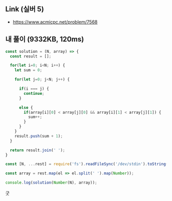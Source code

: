 ## Link (실버 5)    

- https://www.acmicpc.net/problem/7568  

## 내 풀이 (9332KB, 120ms)           

```javascript
const solution = (N, array) => {
  const result = [];

  for(let i=0; i<N; i++) {
    let sum = 0;

    for(let j=0; j<N; j++) {

      if(i === j) {
        continue;
      }

      else {
        if(array[i][0] < array[j][0] && array[i][1] < array[j][1]) {
          sum++;
        }
      }
    }
    result.push(sum + 1);
  }

  return result.join(' ');
}

const [N, ...rest] = require('fs').readFileSync('/dev/stdin').toString().split('\n');

const array = rest.map(el => el.split(' ').map(Number));

console.log(solution(Number(N), array));
```

굿
